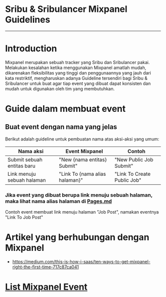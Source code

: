 # Sribu & Sribulancer Mixpanel Guidelines
---

# Introduction
Mixpanel merupakan sebuah tracker yang Sribu dan Sribulancer pakai. Melakukan kesalahan ketika menggunakan Mixpanel amatlah mudah, dikarenakan fleksibilitas yang tinggi dan penggunaannya yang jauh dari kata restriktif, mengharuskan adanya Guideline tersendiri bagi Sribu & Sribulancer untuk buat agar tiap event yang dibuat dapat konsisten dan mudah untuk digunakan oleh tim yang membutuhkan.

# Guide dalam membuat event

## Buat event dengan nama yang jelas

Berikut adalah guideline untuk pembuatan nama atas aksi-aksi yang umum: 

|Nama aksi |Event Mixpanel | Contoh | 
|-----------|----------------|------|
|Submit sebuah entitas baru | "New {nama entitas} Submit" | "New Public Job Submit"|
|Link menuju sebuah halaman | "Link To {nama alias halaman}" | "Link To Create Public Job" |

### Jika event yang dibuat berupa link menuju sebuah halaman, maka lihat nama alias halaman di [Pages.md](pages.md)

Contoh event membuat link menuju halaman "Job Post", namakan eventnya "Link To Job Post"

# Artikel yang berhubungan dengan Mixpanel

- https://medium.com/this-is-how-i-saas/ten-ways-to-get-mixpanel-right-the-first-time-717c87ca041

# [List Mixpanel Event](pages.md)
